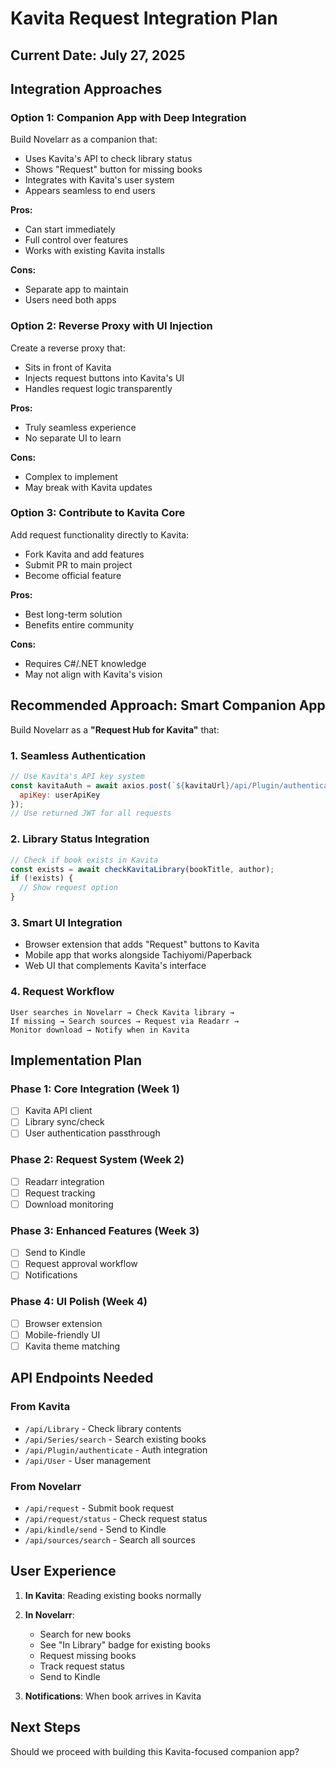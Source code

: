 # Kavita Request Integration Plan

## Current Date: July 27, 2025

## Integration Approaches

### Option 1: Companion App with Deep Integration
Build Novelarr as a companion that:
- Uses Kavita's API to check library status
- Shows "Request" button for missing books
- Integrates with Kavita's user system
- Appears seamless to end users

**Pros:**
- Can start immediately
- Full control over features
- Works with existing Kavita installs

**Cons:**
- Separate app to maintain
- Users need both apps

### Option 2: Reverse Proxy with UI Injection
Create a reverse proxy that:
- Sits in front of Kavita
- Injects request buttons into Kavita's UI
- Handles request logic transparently

**Pros:**
- Truly seamless experience
- No separate UI to learn

**Cons:**
- Complex to implement
- May break with Kavita updates

### Option 3: Contribute to Kavita Core
Add request functionality directly to Kavita:
- Fork Kavita and add features
- Submit PR to main project
- Become official feature

**Pros:**
- Best long-term solution
- Benefits entire community

**Cons:**
- Requires C#/.NET knowledge
- May not align with Kavita's vision

## Recommended Approach: Smart Companion App

Build Novelarr as a **"Request Hub for Kavita"** that:

### 1. Seamless Authentication
```javascript
// Use Kavita's API key system
const kavitaAuth = await axios.post(`${kavitaUrl}/api/Plugin/authenticate`, {
  apiKey: userApiKey
});
// Use returned JWT for all requests
```

### 2. Library Status Integration
```javascript
// Check if book exists in Kavita
const exists = await checkKavitaLibrary(bookTitle, author);
if (!exists) {
  // Show request option
}
```

### 3. Smart UI Integration
- Browser extension that adds "Request" buttons to Kavita
- Mobile app that works alongside Tachiyomi/Paperback
- Web UI that complements Kavita's interface

### 4. Request Workflow
```
User searches in Novelarr → Check Kavita library → 
If missing → Search sources → Request via Readarr → 
Monitor download → Notify when in Kavita
```

## Implementation Plan

### Phase 1: Core Integration (Week 1)
- [ ] Kavita API client
- [ ] Library sync/check
- [ ] User authentication passthrough

### Phase 2: Request System (Week 2)
- [ ] Readarr integration
- [ ] Request tracking
- [ ] Download monitoring

### Phase 3: Enhanced Features (Week 3)
- [ ] Send to Kindle
- [ ] Request approval workflow
- [ ] Notifications

### Phase 4: UI Polish (Week 4)
- [ ] Browser extension
- [ ] Mobile-friendly UI
- [ ] Kavita theme matching

## API Endpoints Needed

### From Kavita
- `/api/Library` - Check library contents
- `/api/Series/search` - Search existing books
- `/api/Plugin/authenticate` - Auth integration
- `/api/User` - User management

### From Novelarr
- `/api/request` - Submit book request
- `/api/request/status` - Check request status
- `/api/kindle/send` - Send to Kindle
- `/api/sources/search` - Search all sources

## User Experience

1. **In Kavita**: Reading existing books normally
2. **In Novelarr**: 
   - Search for new books
   - See "In Library" badge for existing books
   - Request missing books
   - Track request status
   - Send to Kindle

3. **Notifications**: When book arrives in Kavita

## Next Steps

Should we proceed with building this Kavita-focused companion app?